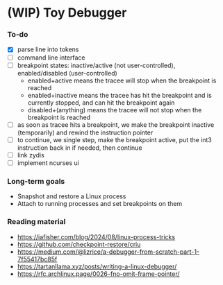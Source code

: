 # (WIP) Toy Debugger

### To-do

- [x] parse line into tokens
- [ ] command line interface
- [ ] breakpoint states: inactive/active (not user-controlled), enabled/disabled (user-controlled)
  - enabled+active means the tracee will stop when the breakpoint is reached
  - enabled+inactive means the tracee has hit the breakpoint and is currently stopped, and can hit the breakpoint again
  - disabled+(anything) means the tracee will not stop when the breakpoint is reached
- [ ] as soon as tracee hits a breakpoint, we make the breakpoint inactive (temporarily) and rewind the instruction pointer
- [ ] to continue, we single step, make the breakpoint active, put the int3 instruction back in if needed, then continue
- [ ] link zydis
- [ ] implement ncurses ui

### Long-term goals

- Snapshot and restore a Linux process
- Attach to running processes and set breakpoints on them

### Reading material

- https://iafisher.com/blog/2024/08/linux-process-tricks
- https://github.com/checkpoint-restore/criu
- https://medium.com/@lizrice/a-debugger-from-scratch-part-1-7f55417bc85f
- https://tartanllama.xyz/posts/writing-a-linux-debugger/
- https://rfc.archlinux.page/0026-fno-omit-frame-pointer/
